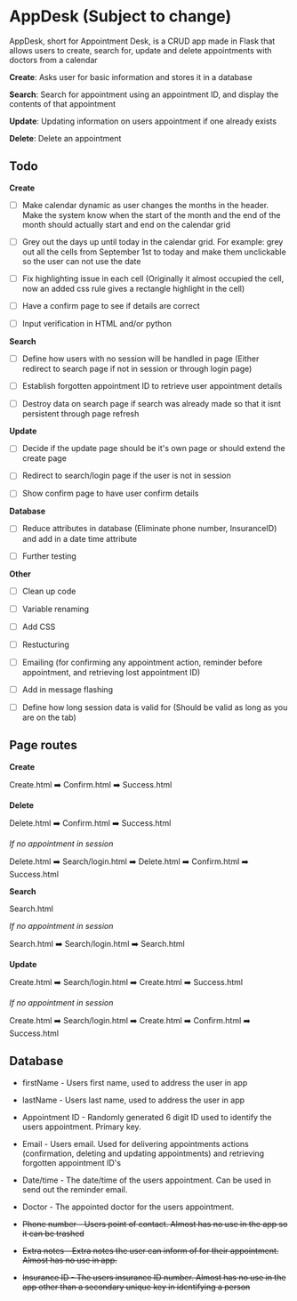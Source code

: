 # AppDesk (Subject to change)
AppDesk, short for Appointment Desk, is a CRUD app made in Flask that allows users to create, search for, update and delete appointments with doctors from a calendar

**Create**: Asks user for basic information and stores it in a database

**Search**: Search for appointment using an appointment ID, and display the contents of that appointment 

**Update**: Updating information on users appointment if one already exists

**Delete**: Delete an appointment

## Todo ##

**Create**

    
- [ ] Make calendar dynamic as user changes the months in the header. Make the system know when the start of the month and the end of the month should actually start and end on the calendar grid 

- [ ] Grey out the days up until today in the calendar grid. For example: grey out all the cells from September 1st to today and make them unclickable so the user can not use the date  

- [ ] Fix highlighting issue in each cell (Originally it almost occupied the cell, now an added css rule gives a rectangle highlight in the cell)

- [ ] Have a confirm page to see if details are correct

- [ ] Input verification in HTML and/or python


**Search**

- [ ] Define how users with no session will be handled in page (Either redirect to search page if not in session or through login page)

- [ ] Establish forgotten appointment ID to retrieve user appointment details

- [ ] Destroy data on search page if search was already made so that it isnt persistent through page refresh


**Update**

- [ ] Decide if the update page should be it's own page or should extend the create page

- [ ] Redirect to search/login page if the user is not in session

- [ ] Show confirm page to have user confirm details

**Database**

- [ ] Reduce attributes in database (Eliminate phone number, InsuranceID) and add in a date time attribute

- [ ] Further testing

**Other**

- [ ] Clean up code

- [ ] Variable renaming

- [ ] Add CSS

- [ ] Restucturing 

- [ ] Emailing (for confirming any appointment action, reminder before appointment, and retrieving lost appointment ID)

- [ ] Add in message flashing

- [ ] Define how long session data is valid for (Should be valid as long as you are on the tab)

## Page routes ##

**Create**

Create.html :arrow_right: Confirm.html :arrow_right: Success.html

**Delete**

Delete.html :arrow_right: Confirm.html  :arrow_right: Success.html

*If no appointment in session*

Delete.html :arrow_right: Search/login.html :arrow_right: Delete.html :arrow_right: Confirm.html :arrow_right: Success.html

**Search**

Search.html

*If no appointment in session*

Search.html :arrow_right: Search/login.html :arrow_right: Search.html 


**Update**

Create.html :arrow_right: Search/login.html :arrow_right: Create.html :arrow_right: Success.html

*If no appointment in session*
    
Create.html :arrow_right: Search/login.html :arrow_right: Create.html :arrow_right: Confirm.html :arrow_right: Success.html

## Database ##

* firstName - Users first name, used to address the user in app

* lastName - Users last name, used to address the user in app

* Appointment ID - Randomly generated 6 digit ID used to identify the users appointment. Primary key.

* Email - Users email. Used for delivering appointments actions (confirmation, deleting and updating appointments) and retrieving forgotten appointment ID's

* Date/time - The date/time of the users appointment. Can be used in send out the reminder email.

* Doctor - The appointed doctor for the users appointment.

* ~~Phone number - Users point of contact. Almost has no use in the app so it can be trashed~~

* ~~Extra notes - Extra notes the user can inform of for their appointment. Almost has no use in app.~~

* ~~Insurance ID - The users insurance ID number. Almost has no use in the app other than a secondary unique key in identifying a person~~